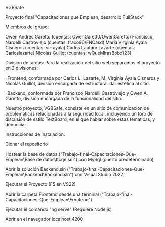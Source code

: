 VGBSafe

Proyecto final "Capacitaciones que Emplean, desarrollo FullStack"

Miembros del grupo:

Owen Andrés Garetto (cuentas: OwenGarett0/OwenGaretto)
Francisco Nardelli Castroviejo (cuentas: fraco96/FNCasd)
María Virginia Ayala Cisneros (cuentas: vir-ayala)
Carlos Lautaro Lazarte (cuentas: Carloslazarte)
Nicolás Guillot (cuentas: wQueMirasBobo123)

División de tareas:
Para la realización del sitio web separamos el proyecto en 2 divisiones:
	
-Frontend, conformada por Carlos L. Lazarte, M. Virginia Ayala Cisneros y Nicolás Guillot, división encargada de estructurar dar estética al sitio. 

-Backend, conformada por Francisco Nardelli Castroviejo y Owen A. Garetto, división encargada de la funcionalidad del sitio.

Nuestro proyecto, VGBSafe, consiste en un sitio de comunicación de problemáticas relacionadas a la seguridad local, incluyendo un foro de discusión de estilo TextBoard, en el que hablar sobre estas temáticas, y denunciar


Instrucciones de instalación:

Clonar el repositorio

Hostear la base de datos ("Trabajo-final-Capacitaciones-Que-Emplean\Base de datos\tfcqe.sql") con MySql (puerto predeterminado)

Abrir la solución Backend.sln ("Trabajo-final-Capacitaciones-Que-Emplean\Backend\Backend.sln") con Visual Studio 2022

Ejecutar el Proyecto (F5 en VS22)

Abrir la carpeta Frontend desde una terminal ("Trabajo-final-Capacitaciones-Que-Emplean\Frontend")

Ejecutar el comando "ng serve" (Requiere Node.js)

Abrir en el navegador localhost:4200
